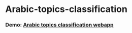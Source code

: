 # Arabic-topics-classification

### Demo: [Arabic topics classification webapp](https://arabic-topic-classification.herokuapp.com/ "Arabic Topic Classification")  
